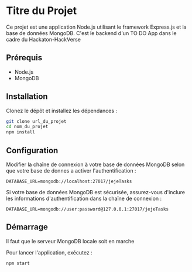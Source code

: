 # Titre du Projet

Ce projet est une application Node.js utilisant le framework Express.js et la base de données MongoDB.
C'est le backend d'un TO DO App dans le cadre du Hackaton-HackVerse

## Prérequis

- Node.js
- MongoDB

## Installation

Clonez le dépôt et installez les dépendances :

```bash
git clone url_du_projet
cd nom_du_projet
npm install
```

## Configuration

Modifier la chaîne de connexion à votre base de données MongoDB selon que votre base de donnes a activer l'authentification :

```env
DATABASE_URL=mongodb://localhost:27017/jejeTasks
```

Si votre base de données MongoDB est sécurisée, assurez-vous d'inclure les informations d'authentification dans la chaîne de connexion :

```env
DATABASE_URL=mongodb://user:password@127.0.0.1:27017/jejeTasks
```

## Démarrage

Il faut que le serveur MongoDB locale soit en marche  

Pour lancer l'application, exécutez :

```bash
npm start
```